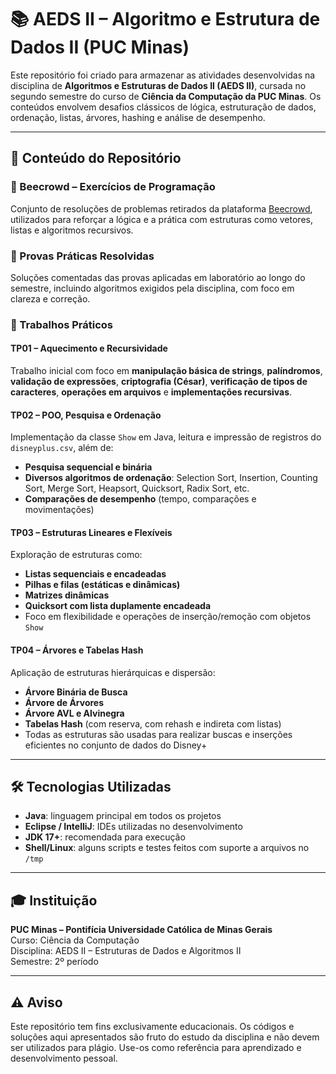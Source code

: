 # 📚 AEDS II – Algoritmo e Estrutura de Dados II (PUC Minas)

Este repositório foi criado para armazenar as atividades desenvolvidas na disciplina de **Algoritmos e Estruturas de Dados II (AEDS II)**, cursada no segundo semestre do curso de **Ciência da Computação da PUC Minas**. Os conteúdos envolvem desafios clássicos de lógica, estruturação de dados, ordenação, listas, árvores, hashing e análise de desempenho.

---

## 🔧 Conteúdo do Repositório

### 🧮 Beecrowd – Exercícios de Programação  
Conjunto de resoluções de problemas retirados da plataforma [Beecrowd](https://www.beecrowd.com.br/), utilizados para reforçar a lógica e a prática com estruturas como vetores, listas e algoritmos recursivos.

### 📝 Provas Práticas Resolvidas  
Soluções comentadas das provas aplicadas em laboratório ao longo do semestre, incluindo algoritmos exigidos pela disciplina, com foco em clareza e correção.

### 📂 Trabalhos Práticos

#### TP01 – Aquecimento e Recursividade  
Trabalho inicial com foco em **manipulação básica de strings**, **palíndromos**, **validação de expressões**, **criptografia (César)**, **verificação de tipos de caracteres**, **operações em arquivos** e **implementações recursivas**.

#### TP02 – POO, Pesquisa e Ordenação  
Implementação da classe `Show` em Java, leitura e impressão de registros do `disneyplus.csv`, além de:
- **Pesquisa sequencial e binária**
- **Diversos algoritmos de ordenação**: Selection Sort, Insertion, Counting Sort, Merge Sort, Heapsort, Quicksort, Radix Sort, etc.
- **Comparações de desempenho** (tempo, comparações e movimentações)

#### TP03 – Estruturas Lineares e Flexíveis  
Exploração de estruturas como:
- **Listas sequenciais e encadeadas**
- **Pilhas e filas (estáticas e dinâmicas)**
- **Matrizes dinâmicas**
- **Quicksort com lista duplamente encadeada**
- Foco em flexibilidade e operações de inserção/remoção com objetos `Show`

#### TP04 – Árvores e Tabelas Hash  
Aplicação de estruturas hierárquicas e dispersão:
- **Árvore Binária de Busca**
- **Árvore de Árvores**
- **Árvore AVL e Alvinegra**
- **Tabelas Hash** (com reserva, com rehash e indireta com listas)
- Todas as estruturas são usadas para realizar buscas e inserções eficientes no conjunto de dados do Disney+

---

## 🛠️ Tecnologias Utilizadas

- **Java**: linguagem principal em todos os projetos
- **Eclipse / IntelliJ**: IDEs utilizadas no desenvolvimento
- **JDK 17+**: recomendada para execução
- **Shell/Linux**: alguns scripts e testes feitos com suporte a arquivos no `/tmp`

---

## 🎓 Instituição

**PUC Minas – Pontifícia Universidade Católica de Minas Gerais**  
Curso: Ciência da Computação  
Disciplina: AEDS II – Estruturas de Dados e Algoritmos II  
Semestre: 2º período  

---

## ⚠️ Aviso

Este repositório tem fins exclusivamente educacionais. Os códigos e soluções aqui apresentados são fruto do estudo da disciplina e não devem ser utilizados para plágio. Use-os como referência para aprendizado e desenvolvimento pessoal.

